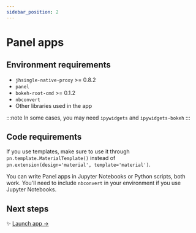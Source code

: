 ```yaml
---
sidebar_position: 2
---
```


# Panel apps

## Environment requirements

* `jhsingle-native-proxy` >= 0.8.2
* `panel`
* `bokeh-root-cmd` >= 0.1.2
* `nbconvert`
* Other libraries used in the app

:::note
In some cases, you may need `ipywidgets` and `ipywidgets-bokeh`
:::

## Code requirements

If you use templates, make sure to use it through `pn.template.MaterialTemplate()` instead of `pn.extension(design='material', template='material')`.

You can write Panel apps in Jupyter Notebooks or Python scripts, both work. You'll need to include `nbconvert` in your environment if you use Jupyter Notebooks.

## Next steps

:sparkles: [Launch app →](/docs/create-apps/general-app)
